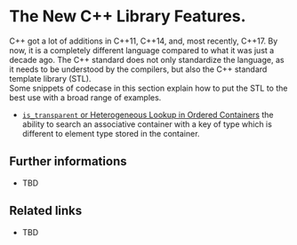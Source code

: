 # The New C++ Library Features.
C++ got a lot of additions in C++11, C++14, and, most recently, C++17. 
By now, it is a completely different language compared to what it was just a decade ago. 
The C++ standard does not only standardize the language, as it needs to be understood by the compilers, but also the C++ standard template library (STL).  
Some snippets of codecase in this section explain how to put the STL to the best use with a broad range of examples.  
* [`is_transparent` or Heterogeneous Lookup in Ordered Containers](https://github.com/nikolaAV/Modern-Cpp/tree/master/stl/is_transparent) the ability to search an associative container with a key of type which is different to element type stored in the container.

## Further informations
* TBD

## Related links
* TBD

